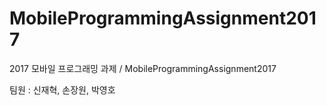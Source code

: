 # MobileProgrammingAssignment2017
2017 모바일 프로그래밍 과제 / MobileProgrammingAssignment2017



팀원 : 신재혁, 손장원, 박영호